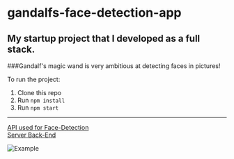 # gandalfs-face-detection-app
My startup project that I developed as a full stack.
---
###Gandalf's magic wand is very ambitious at detecting faces in pictures!

To run the project:

1. Clone this repo
2. Run `npm install`
3. Run `npm start`
---
[API used for Face-Detection](https://www.clarifai.com/models/ai-face-detection)</br>
[Server Back-End](https://github.com/RamazanUstuntas/gandalfs-face-detection-api)

![Example](https://i.hizliresim.com/buy1pwj.png)

